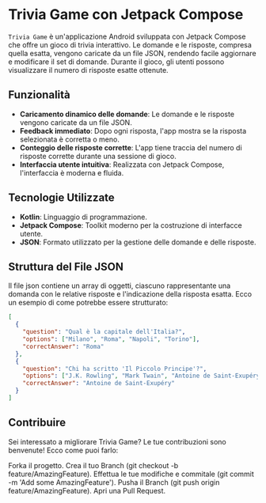 # Trivia Game con Jetpack Compose

`Trivia Game` è un'applicazione Android sviluppata con Jetpack Compose che offre un gioco di trivia interattivo. Le domande e le risposte, compresa quella esatta, vengono caricate da un file JSON, rendendo facile aggiornare e modificare il set di domande. Durante il gioco, gli utenti possono visualizzare il numero di risposte esatte ottenute.

## Funzionalità

- **Caricamento dinamico delle domande**: Le domande e le risposte vengono caricate da un file JSON.
- **Feedback immediato**: Dopo ogni risposta, l'app mostra se la risposta selezionata è corretta o meno.
- **Conteggio delle risposte corrette**: L'app tiene traccia del numero di risposte corrette durante una sessione di gioco.
- **Interfaccia utente intuitiva**: Realizzata con Jetpack Compose, l'interfaccia è moderna e fluida.

## Tecnologie Utilizzate

- **Kotlin**: Linguaggio di programmazione.
- **Jetpack Compose**: Toolkit moderno per la costruzione di interfacce utente.
- **JSON**: Formato utilizzato per la gestione delle domande e delle risposte.

## Struttura del File JSON

Il file json contiene un array di oggetti, ciascuno rappresentante una domanda con le relative risposte e l'indicazione della risposta esatta. Ecco un esempio di come potrebbe essere strutturato:

```json
[
  {
    "question": "Qual è la capitale dell'Italia?",
    "options": ["Milano", "Roma", "Napoli", "Torino"],
    "correctAnswer": "Roma"
  },
  {
    "question": "Chi ha scritto 'Il Piccolo Principe'?",
    "options": ["J.K. Rowling", "Mark Twain", "Antoine de Saint-Exupéry", "Ernest Hemingway"],
    "correctAnswer": "Antoine de Saint-Exupéry"
  }
]
```

## Contribuire
Sei interessato a migliorare Trivia Game? Le tue contribuzioni sono benvenute! Ecco come puoi farlo:

Forka il progetto.
Crea il tuo Branch (git checkout -b feature/AmazingFeature).
Effettua le tue modifiche e commitale (git commit -m 'Add some AmazingFeature').
Pusha il Branch (git push origin feature/AmazingFeature).
Apri una Pull Request.
